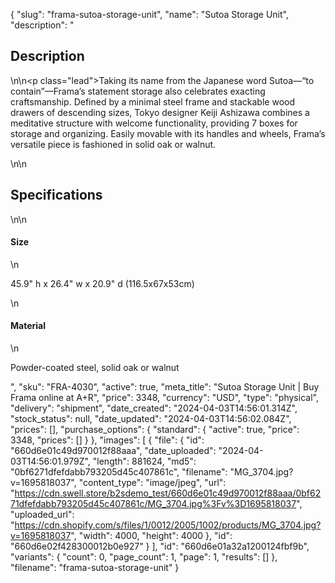 {
  "slug": "frama-sutoa-storage-unit",
  "name": "Sutoa Storage Unit",
  "description": "<h2>Description</h2>\n<!-- split -->\n<p class=\"lead\">Taking its name from the Japanese word Sutoa—“to contain”—Frama’s statement storage also celebrates exacting craftsmanship. Defined by a minimal steel frame and stackable wood drawers of descending sizes, Tokyo designer Keiji Ashizawa combines a meditative structure with welcome functionality, providing 7 boxes for storage and organizing. Easily movable with its handles and wheels, Frama’s versatile piece is fashioned in solid oak or walnut. </p>\n<!-- split -->\n<h2>Specifications</h2>\n<!-- split -->\n<h4>Size</h4>\n<p>45.9\" h x 26.4\" w x 20.9\" d (116.5x67x53cm)</p>\n<h4>Material</h4>\n<p>Powder-coated steel, solid oak or walnut</p>",
  "sku": "FRA-4030",
  "active": true,
  "meta_title": "Sutoa Storage Unit | Buy Frama online at A+R",
  "price": 3348,
  "currency": "USD",
  "type": "physical",
  "delivery": "shipment",
  "date_created": "2024-04-03T14:56:01.314Z",
  "stock_status": null,
  "date_updated": "2024-04-03T14:56:02.084Z",
  "prices": [],
  "purchase_options": {
    "standard": {
      "active": true,
      "price": 3348,
      "prices": []
    }
  },
  "images": [
    {
      "file": {
        "id": "660d6e01c49d970012f88aaa",
        "date_uploaded": "2024-04-03T14:56:01.979Z",
        "length": 881624,
        "md5": "0bf6271dfefdabb793205d45c407861c",
        "filename": "MG_3704.jpg?v=1695818037",
        "content_type": "image/jpeg",
        "url": "https://cdn.swell.store/b2sdemo_test/660d6e01c49d970012f88aaa/0bf6271dfefdabb793205d45c407861c/MG_3704.jpg%3Fv%3D1695818037",
        "uploaded_url": "https://cdn.shopify.com/s/files/1/0012/2005/1002/products/MG_3704.jpg?v=1695818037",
        "width": 4000,
        "height": 4000
      },
      "id": "660d6e02f428300012b0e927"
    }
  ],
  "id": "660d6e01a32a1200124fbf9b",
  "variants": {
    "count": 0,
    "page_count": 1,
    "page": 1,
    "results": []
  },
  "filename": "frama-sutoa-storage-unit"
}